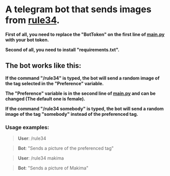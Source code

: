 # A telegram bot that sends images from [rule34](https://rule34.xxx).

**First of all, you need to replace the "BotToken" on the first line of [main.py](main.py) with your bot token.**

**Second of all, you need to install "requirements.txt".**

## The bot works like this:
**If the command "/rule34" is typed, the bot will send a random image of the tag selected in the "Preference" variable.**

**The "Preference" variable is in the second line of [main.py](main.py) and can be changed (The default one is female).**

**If the command "/rule34 somebody" is typed, the bot will send a random image of the tag "somebody" instead of the preferenced tag.**

### Usage examples:

> **User**: /rule34

> **Bot**: "Sends a picture of the preferenced tag"

> **User**: /rule34 makima

> **Bot**: "Sends a picture of Makima"
